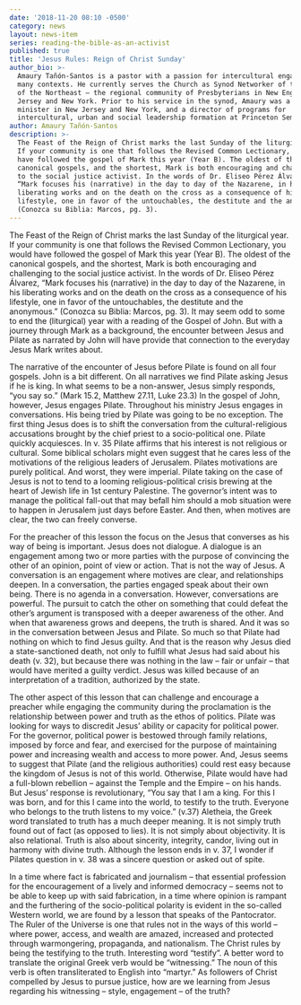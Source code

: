 ```yaml
---
date: '2018-11-20 08:10 -0500'
category: news
layout: news-item
series: reading-the-bible-as-an-activist
published: true
title: 'Jesus Rules: Reign of Christ Sunday'
author_bio: >-
  Amaury Tañón-Santos is a pastor with a passion for intercultural engagement in
  many contexts. He currently serves the Church as Synod Networker of the Synod
  of the Northeast – the regional community of Presbyterians in New England, New
  Jersey and New York. Prior to his service in the synod, Amaury was a parish
  minister in New Jersey and New York, and a director of programs for
  intercultural, urban and social leadership formation at Princeton Seminary.
author: Amaury Tañón-Santos
description: >-
  The Feast of the Reign of Christ marks the last Sunday of the liturgical year.
  If your community is one that follows the Revised Common Lectionary, you would
  have followed the gospel of Mark this year (Year B). The oldest of the
  canonical gospels, and the shortest, Mark is both encouraging and challenging
  to the social justice activist. In the words of Dr. Eliseo Pérez Álvarez,
  “Mark focuses his (narrative) in the day to day of the Nazarene, in his
  liberating works and on the death on the cross as a consequence of his
  lifestyle, one in favor of the untouchables, the destitute and the anonymous.”
  (Conozca su Biblia: Marcos, pg. 3).
---
```

The Feast of the Reign of Christ marks the last Sunday of the liturgical year. If your community is one that follows the Revised Common Lectionary, you would have followed the gospel of Mark this year (Year B). The oldest of the canonical gospels, and the shortest, Mark is both encouraging and challenging to the social justice activist. In the words of Dr. Eliseo Pérez Álvarez, “Mark focuses his (narrative) in the day to day of the Nazarene, in his liberating works and on the death on the cross as a consequence of his lifestyle, one in favor of the untouchables, the destitute and the anonymous.” (Conozca su Biblia: Marcos, pg. 3). It may seem odd to some to end the (liturgical) year with a reading of the Gospel of John. But with a journey through Mark as a background, the encounter between Jesus and Pilate as narrated by John will have provide that connection to the everyday Jesus Mark writes about.

The narrative of the encounter of Jesus before Pilate is found on all four gospels. John is a bit different. On all narratives we find Pilate asking Jesus if he is king. In what seems to be a non-answer, Jesus simply responds, “you say so.” (Mark 15.2, Matthew 27.11, Luke 23.3) In the gospel of John, however, Jesus engages Pilate. Throughout his ministry Jesus engages in conversations. His being tried by Pilate was going to be no exception. The first thing Jesus does is to shift the conversation from the cultural-religious accusations brought by the chief priest to a socio-political one. Pilate quickly acquiesces. In v. 35 Pilate affirms that his interest is not religious or cultural. Some biblical scholars might even suggest that he cares less of the motivations of the religious leaders of Jerusalem. Pilates motivations are purely political. And worst, they were imperial. Pilate taking on the case of Jesus is not to tend to a looming religious-political crisis brewing at the heart of Jewish life in 1st century Palestine. The governor’s intent was to manage the political fall-out that may befall him should a mob situation were to happen in Jerusalem just days before Easter. And then, when motives are clear, the two can freely converse.

For the preacher of this lesson the focus on the Jesus that converses as his way of being is important. Jesus does not dialogue. A dialogue is an engagement among two or more parties with the purpose of convincing the other of an opinion, point of view or action. That is not the way of Jesus. A conversation is an engagement where motives are clear, and relationships deepen. In a conversation, the parties engaged speak about their own being. There is no agenda in a conversation. However, conversations are powerful. The pursuit to catch the other on something that could defeat the other’s argument is transposed with a deeper awareness of the other. And when that awareness grows and deepens, the truth is shared. And it was so in the conversation between Jesus and Pilate. So much so that Pilate had nothing on which to find Jesus guilty. And that is the reason why Jesus died a state-sanctioned death, not only to fulfill what Jesus had said about his death (v. 32), but because there was nothing in the law – fair or unfair – that would have merited a guilty verdict. Jesus was killed because of an interpretation of a tradition, authorized by the state.

The other aspect of this lesson that can challenge and encourage a preacher while engaging the community during the proclamation is the relationship between power and truth as the ethos of politics. Pilate was looking for ways to discredit Jesus’ ability or capacity for political power. For the governor, political power is bestowed through family relations, imposed by force and fear, and exercised for the purpose of maintaining power and increasing wealth and access to more power. And, Jesus seems to suggest that Pilate (and the religious authorities) could rest easy because the kingdom of Jesus is not of this world. Otherwise, Pilate would have had a full-blown rebellion – against the Temple and the Empire – on his hands. But Jesus’ response is revolutionary, “You say that I am a king. For this I was born, and for this I came into the world, to testify to the truth. Everyone who belongs to the truth listens to my voice.” (v.37) Aletheia, the Greek word translated to truth has a much deeper meaning. It is not simply truth found out of fact (as opposed to lies). It is not simply about objectivity. It is also relational. Truth is also about sincerity, integrity, candor, living out in harmony with divine truth. Although the lesson ends in v. 37, I wonder if Pilates question in v. 38 was a sincere question or asked out of spite.

In a time where fact is fabricated and journalism – that essential profession for the encouragement of a lively and informed democracy – seems not to be able to keep up with said fabrication, in a time where opinion is rampant and the furthering of the socio-political polarity is evident in the so-called Western world, we are found by a lesson that speaks of the Pantocrator. The Ruler of the Universe is one that rules not in the ways of this world – where power, access, and wealth are amazed, increased and protected through warmongering, propaganda, and nationalism. The Christ rules by being the testifying to the truth. Interesting word “testify”. A better word to translate the original Greek verb would be “witnessing.” The noun of this verb is often transliterated to English into “martyr.” As followers of Christ compelled by Jesus to pursue justice, how are we learning from Jesus regarding his witnessing – style, engagement – of the truth?
